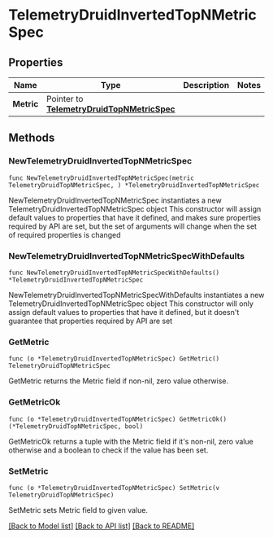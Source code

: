 # TelemetryDruidInvertedTopNMetricSpec

## Properties

Name | Type | Description | Notes
------------ | ------------- | ------------- | -------------
**Metric** | Pointer to [**TelemetryDruidTopNMetricSpec**](telemetry.DruidTopNMetricSpec.md) |  | 

## Methods

### NewTelemetryDruidInvertedTopNMetricSpec

`func NewTelemetryDruidInvertedTopNMetricSpec(metric TelemetryDruidTopNMetricSpec, ) *TelemetryDruidInvertedTopNMetricSpec`

NewTelemetryDruidInvertedTopNMetricSpec instantiates a new TelemetryDruidInvertedTopNMetricSpec object
This constructor will assign default values to properties that have it defined,
and makes sure properties required by API are set, but the set of arguments
will change when the set of required properties is changed

### NewTelemetryDruidInvertedTopNMetricSpecWithDefaults

`func NewTelemetryDruidInvertedTopNMetricSpecWithDefaults() *TelemetryDruidInvertedTopNMetricSpec`

NewTelemetryDruidInvertedTopNMetricSpecWithDefaults instantiates a new TelemetryDruidInvertedTopNMetricSpec object
This constructor will only assign default values to properties that have it defined,
but it doesn't guarantee that properties required by API are set

### GetMetric

`func (o *TelemetryDruidInvertedTopNMetricSpec) GetMetric() TelemetryDruidTopNMetricSpec`

GetMetric returns the Metric field if non-nil, zero value otherwise.

### GetMetricOk

`func (o *TelemetryDruidInvertedTopNMetricSpec) GetMetricOk() (*TelemetryDruidTopNMetricSpec, bool)`

GetMetricOk returns a tuple with the Metric field if it's non-nil, zero value otherwise
and a boolean to check if the value has been set.

### SetMetric

`func (o *TelemetryDruidInvertedTopNMetricSpec) SetMetric(v TelemetryDruidTopNMetricSpec)`

SetMetric sets Metric field to given value.



[[Back to Model list]](../README.md#documentation-for-models) [[Back to API list]](../README.md#documentation-for-api-endpoints) [[Back to README]](../README.md)


